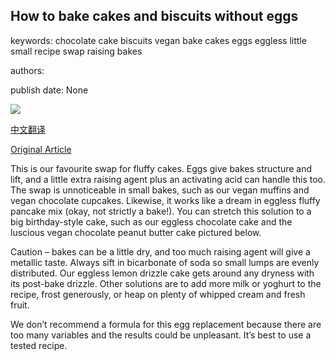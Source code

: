 ## How to bake cakes and biscuits without eggs

keywords: chocolate cake biscuits vegan bake cakes eggs eggless little small recipe swap raising bakes

authors: 

publish date: None

![](https://ichef.bbci.co.uk/images/ic/1200xn/p088yr45.jpg)

[中文翻译](How%20to%20bake%20cakes%20and%20biscuits%20without%20eggs_zh.md)

[Original Article](https://www.bbc.co.uk/food/articles/how_to_bake_without_eggs)

This is our favourite swap for fluffy cakes. Eggs give bakes structure and lift, and a little extra raising agent plus an activating acid can handle this too. The swap is unnoticeable in small bakes, such as our vegan muffins and vegan chocolate cupcakes. Likewise, it works like a dream in eggless fluffy pancake mix (okay, not strictly a bake\!). You can stretch this solution to a big birthday-style cake, such as our eggless chocolate cake and the luscious vegan chocolate peanut butter cake pictured below.

Caution – bakes can be a little dry, and too much raising agent will give a metallic taste. Always sift in bicarbonate of soda so small lumps are evenly distributed. Our eggless lemon drizzle cake gets around any dryness with its post-bake drizzle. Other solutions are to add more milk or yoghurt to the recipe, frost generously, or heap on plenty of whipped cream and fresh fruit.

We don’t recommend a formula for this egg replacement because there are too many variables and the results could be unpleasant. It’s best to use a tested recipe.